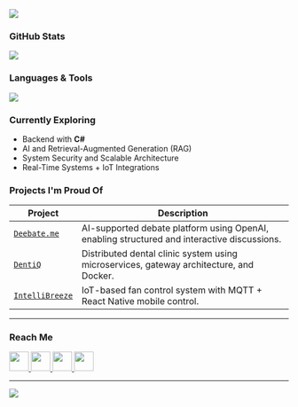 <div align="start">
  <img src="https://readme-typing-svg.demolab.com?font=Fira+Code&size=24&pause=1000&center=true&width=600&lines=Hi%2C+I'm+Nabil+Al+Sayed+%F0%9F%91%8B;Software+Engineer+%7C+Full-Stack+%7C+AI+%7C+IoT;Let%E2%80%99s+build+purposeful+things+%F0%9F%92%BB"/>
</div>


### GitHub Stats

<p align="start">
  <img src="https://github-profile-summary-cards.vercel.app/api/cards/profile-details?username=nabil-alsayed&theme=tokyonight" />
</p>



### Languages & Tools

<p align="start">
  <img src="https://skillicons.dev/icons?i=js,ts,react,vue,next,nodejs,java,cpp,cs,docker,postgres,firebase,mongodb,git,figma,tailwind,arduino&perline=17" />
</p>



### Currently Exploring

- Backend with **C#**
- AI and Retrieval-Augmented Generation (RAG)
- System Security and Scalable Architecture
- Real-Time Systems + IoT Integrations



### Projects I'm Proud Of

|  Project |  Description |
|-----------|----------------|
| [`Deebate.me`](https://github.com/nabil-alsayed/deebate) | AI-supported debate platform using OpenAI, enabling structured and interactive discussions. |
| [`DentiQ`](https://github.com/nabil-alsayed/dentiq) | Distributed dental clinic system using microservices, gateway architecture, and Docker. |
| [`IntelliBreeze`](https://github.com/nabil-alsayed/intellibreeze) | IoT-based fan control system with MQTT + React Native mobile control. |

---

### Reach Me

<p align="start">
  <a href="https://github.com/nabil-alsayed" >
    <img src="https://skillicons.dev/icons?i=github" height="35"/>
  </a>
  <a href="mailto:nabilsa@student.chalmers.se">
    <img src="https://skillicons.dev/icons?i=gmail" height="35"/>
  </a>
  <a href="https://www.linkedin.com/in/nabil-al-sayed-503b85206/">
    <img src="https://skillicons.dev/icons?i=linkedin" height="35"/>
  </a>
  <a href="https://www.discord.com/invite/tqf9vyMa/">
    <img src="https://skillicons.dev/icons?i=discord" height="35"/>
  </a>
</p>

---

<p align="start">
  <img src="https://capsule-render.vercel.app/api?type=waving&color=gradient&height=100&section=footer"/>
</p>
